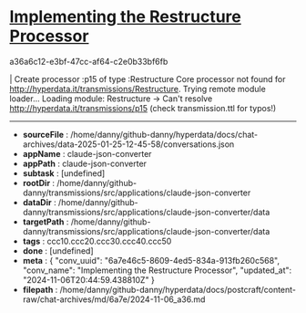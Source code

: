 # [Implementing the Restructure Processor](https://claude.ai/chat/6a7e46c5-8609-4ed5-834a-913fb260c568)

a36a6c12-e3bf-47cc-af64-c2e0b33bf6fb

| Create processor :p15 of type :Restructure
Core processor not found for http://hyperdata.it/transmissions/Restructure. Trying remote module loader...
Loading module: Restructure
-> Can't resolve http://hyperdata.it/transmissions/p15 (check transmission.ttl for typos!)

---

* **sourceFile** : /home/danny/github-danny/hyperdata/docs/chat-archives/data-2025-01-25-12-45-58/conversations.json
* **appName** : claude-json-converter
* **appPath** : claude-json-converter
* **subtask** : [undefined]
* **rootDir** : /home/danny/github-danny/transmissions/src/applications/claude-json-converter
* **dataDir** : /home/danny/github-danny/transmissions/src/applications/claude-json-converter/data
* **targetPath** : /home/danny/github-danny/transmissions/src/applications/claude-json-converter/data
* **tags** : ccc10.ccc20.ccc30.ccc40.ccc50
* **done** : [undefined]
* **meta** : {
  "conv_uuid": "6a7e46c5-8609-4ed5-834a-913fb260c568",
  "conv_name": "Implementing the Restructure Processor",
  "updated_at": "2024-11-06T20:44:59.438810Z"
}
* **filepath** : /home/danny/github-danny/hyperdata/docs/postcraft/content-raw/chat-archives/md/6a7e/2024-11-06_a36.md